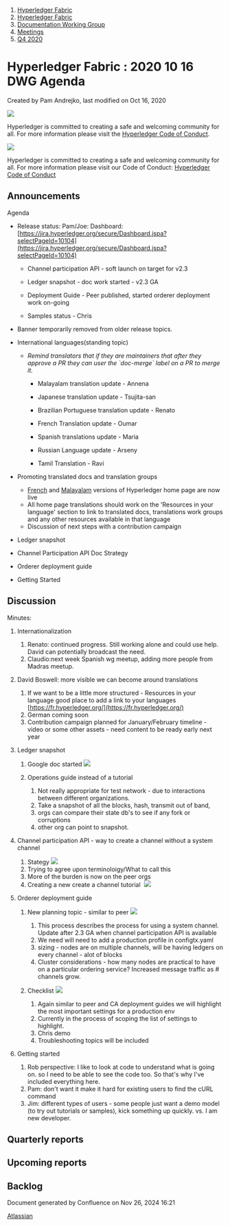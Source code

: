 1. [Hyperledger Fabric](index.html)
2. [Hyperledger Fabric](Hyperledger-Fabric_22839309.html)
3. [Documentation Working Group](Documentation-Working-Group_22839782.html)
4. [Meetings](Meetings_22839778.html)
5. [Q4 2020](Q4-2020_22842281.html)

# Hyperledger Fabric : 2020 10 16 DWG Agenda

Created by Pam Andrejko, last modified on Oct 16, 2020

![](https://wiki.hyperledger.org/download/attachments/2392771/welcome.png?version=2&modificationDate=1572450107000&api=v2)

Hyperledger is committed to creating a safe and welcoming community for all. For more information please visit the [Hyperledger Code of Conduct](https://lf-hyperledger.atlassian.net/wiki/spaces/HYP/pages/19595281/Hyperledger+Code+of+Conduct).

![](https://wiki.hyperledger.org/download/attachments/29034696/Antitrustnotice.png?version=1&modificationDate=1581695654000&api=v2)

Hyperledger is committed to creating a safe and welcoming community for all. For more information please visit our Code of Conduct: [Hyperledger Code of Conduct](https://lf-hyperledger.atlassian.net/wiki/spaces/HYP/pages/19595281/Hyperledger+Code+of+Conduct)

## Announcements

Agenda

- Release status: Pam/Joe: Dashboard: [https://jira.hyperledger.org/secure/Dashboard.jspa?selectPageId=10104](https://jira.hyperledger.org/secure/Dashboard.jspa?selectPageId=10104)
  
  - Channel participation API - soft launch on target for v2.3
  - Ledger snapshot - doc work started - v2.3 GA
    
  - Deployment Guide - Peer published, started orderer deployment work on-going
    
  - Samples status - Chris
- Banner temporarily removed from older release topics.
- International languages(standing topic)
  
  - *Remind translators that if they are maintainers that after they approve a PR they can user the \`doc-merge\` label on a PR to merge it.*
    
    - Malayalam translation update - Annena
    - Japanese translation update - Tsujita-san
    - Brazilian Portuguese translation update - Renato
    - French Translation update - Oumar
    - Spanish translations update - Maria
    - Russian Language update - Arseny
      
    - Tamil Translation - Ravi
- Promoting translated docs and translation groups
  
  - [French](https://fr.hyperledger.org/) and [Malayalam](https://ml.hyperledger.org/) versions of Hyperledger home page are now live
  - All home page translations should work on the 'Resources in your language' section to link to translated docs, translations work groups and any other resources available in that language
  - Discussion of next steps with a contribution campaign
- Ledger snapshot
- Channel Participation API Doc Strategy
- Orderer deployment guide
- Getting Started

## Discussion

Minutes:

1. Internationalization
   
   1. Renato: continued progress. Still working alone and could use help. David can potentially broadcast the need.
   2. Claudio:next week Spanish wg meetup, adding more people from Madras meetup.
2. David Boswell: more visible we can become around translations
   
   1. If we want to be a little more structured - Resources in your language good place to add a link to your languages [https://fr.hyperledger.org/](https://fr.hyperledger.org/)
   2. German coming soon
   3. Contribution campaign planned for January/February timeline - video or some other assets - need content to be ready early next year
3. Ledger snapshot
   
   1. Google doc started [![](plugins/servlet/confluence/placeholder/unknown-macro)](https://docs.google.com/document/d/1FHogrxNgKQH8QDdXg9ICXdKlYvLUprqQLiOxf_w9QDU/edit?usp=sharing)
   2. Operations guide instead of a tutorial
      
      1. Not really appropriate for test network - due to interactions between different organizations.
      2. Take a snapshot of all the blocks, hash, transmit out of band,
      3. orgs can compare their state db's to see if any fork or corruptions
      4. other org can point to snapshot.
4. Channel participation API - way to create a channel without a system channel
   
   1. Stategy [![](plugins/servlet/confluence/placeholder/unknown-macro)](https://docs.google.com/document/d/1OGDb43CNkBzHWVonPI5kphATWb_iOFV5Hc7rkDXsyX4/edit?usp=sharing)
   2. Trying to agree upon terminoloigy/What to call this
   3. More of the burden is now on the peer orgs
   4. Creating a new create a channel tutorial  [![](plugins/servlet/confluence/placeholder/unknown-macro)](https://docs.google.com/document/d/1e4sqgPgAvbmFpK_WiwBwGBhs6Oqch2oMjRFJ-LYoVuQ/edit?usp=sharing)
5. Orderer deployment guide
   
   1. New planning topic - similar to peer [![](plugins/servlet/confluence/placeholder/unknown-macro)](https://docs.google.com/document/d/1npY3V8AlIZ3dJ3aByMuKm8SJZYeYY4NXTItULVYvO2U/edit?usp=sharing)
      
      1. This process describes the process for using a system channel. Update after 2.3 GA when channel participation API is available
      2. We need will need to add a production profile in configtx.yaml
      3. sizing - nodes are on multiple channels, will be having ledgers on every channel - alot of blocks
      4. Cluster considerations - how many nodes are practical to have on a particular ordering service? Increased message traffic as # channels grow.
   2. Checklist [![](plugins/servlet/confluence/placeholder/unknown-macro)](https://docs.google.com/document/d/1Sa2o31jziVGhzUPAzward4IxePSpJtI0m9aJtK4tHPQ/edit?usp=sharing)
      
      1. Again similar to peer and CA deployment guides we will highlight the most important settings for a production env
      2. Currently in the process of scoping the list of settings to highlight.
      3. Chris demo
      4. Troubleshooting topics will be included
6. Getting started
   
   1. Rob perspective: I like to look at code to understand what is going on. so I need to be able to see the code too. So that's why I've included everything here.
   2. Pam: don't want it make it hard for existing users to find the cURL command
   3. Jim: different types of users - some people just want a demo model (to try out tutorials or samples), kick something up quickly. vs. I am new developer.

## Quarterly reports

## Upcoming reports

## Backlog

Document generated by Confluence on Nov 26, 2024 16:21

[Atlassian](http://www.atlassian.com/)
